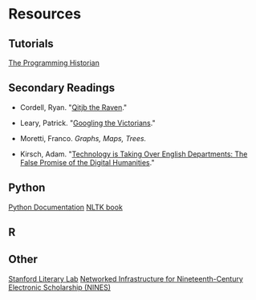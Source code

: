 # Resources

## Tutorials
[The Programming Historian](http://programminghistorian.org/)

## Secondary Readings

* Cordell, Ryan. "[Qitjb the Raven](http://ryancordell.org/research/qijtb-the-raven/)."




* Leary, Patrick. "[Googling the Victorians](http://www.victorianresearch.org/googling.pdf)."
* Moretti, Franco. *Graphs, Maps, Trees.*
* Kirsch, Adam. "[Technology is Taking Over English Departments: The False Promise of the Digital Humanities](https://newrepublic.com/article/117428/limits-digital-humanities-adam-kirsch)."



## Python
[Python Documentation](https://www.python.org/doc/)
[NLTK book](http://www.nltk.org/book/)

## R

## Other
[Stanford Literary Lab](http://litlab.stanford.edu/)
[Networked Infrastructure for Nineteenth-Century Electronic Scholarship (NINES)](https://www.nines.org)